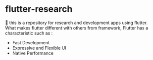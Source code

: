 # flutter-research
:cheese: this is a repository for research and development apps using flutter.  
What makes flutter different with others from framework, Flutter has a characteristic such as :  
- Fast Development
- Expressive and Flexible UI
- Native Performance